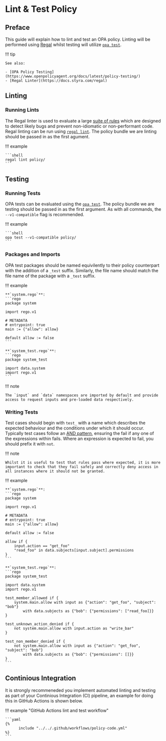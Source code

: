 # Lint & Test Policy

## Preface

This guide will explain how to lint and test an OPA policy. Linting will be performed using [Regal](https://docs.styra.com/regal) whilst testing will utilize [`opa test`](https://www.openpolicyagent.org/docs/latest/cli/#opa-test).

!!! tip

    See also:
    
    - [OPA Policy Testing](https://www.openpolicyagent.org/docs/latest/policy-testing/)
    - [Regal Linter](https://docs.styra.com/regal)

## Linting

### Running Lints

The Regal linter is used to evaluate a large [suite of rules](https://docs.styra.com/regal/category/rules) which are designed to detect likely bugs and prevent non-idiomatic or non-performant code. Regal linting can be run using [`regal lint`](https://docs.styra.com/regal/category/rules). The policy bundle we are linting should be passed in as the first agument.

!!! example

    ```shell
    regal lint policy/
    ```

## Testing

### Running Tests

OPA tests can be evaluated using the [`opa test`](https://www.openpolicyagent.org/docs/latest/cli/#opa-test). The policy bundle we are testing should be passed in as the first argument. As with all commands, the `--v1-compatible` flag is recommended.

!!! example

    ```shell
    opa test --v1-compatible policy/
    ```

### Packages and Imports

OPA test packages should be named equivilently to their policy counterpart with the addition of a `_test` suffix. Similarly, the file name should match the file name of the package with a `_test` suffix.

!!! example

    **`system.rego`**:
    ```rego
    package system

    import rego.v1

    # METADATA
    # entrypoint: true
    main := {"allow": allow}

    default allow := false
    ```

    **`system_test.rego`**:
    ```rego
    package system_test

    import data.system
    import rego.v1
    ```

!!! note

    The `input` and `data` namespaces are imported by default and provide access to request inputs and pre-loaded data respectively.

### Writing Tests

Test cases should begin with `test_` with a name which describes the expected behaviour and the conditions under which it should occur. Typically test cases follow an [AND pattern](write-policy.md#and), ensuring the fail if any one of the expressions within fails. Where an expression is expected to fail, you should prefix it with `not`.

!!! note

    Whilst it is useful to test that rules pass where expected, it is more important to check that they fail safely and correctly deny access in all instances where it should not be granted.

!!! example

    **`system.rego`**:
    ```rego
    package system

    import rego.v1

    # METADATA
    # entrypoint: true
    main := {"allow": allow}

    default allow := false

    allow if {
        input.action == "get_foo"
        "read_foo" in data.subjects[input.subject].permissions
    }
    ```

    **`system_test.rego`**:
    ```rego
    package system_test

    import data.system
    import rego.v1

    test_member_allowed if {
        system.main.allow with input as {"action": "get_foo", "subject": "bob"}
            with data.subjects as {"bob": {"permissions": ["read_foo]}}
    }

    test_unknown_action_denied if {
        not system.main.allow with input.action as "write_bar"
    }

    test_non_member_denied if {
        not system.main.allow with input as {"action": "get_foo", "subject": "bob"}
            with data.subjects as {"bob": {"permissions": []}}
    }
    ```

## Continious Integration

It is strongly recommeneded you implement automated linting and testing as part of your Continious Integration (CI) pipeline, an example for doing this in GitHub Actions is shown below.

!!! example "GitHub Actions lint and test workflow"

    ```yaml
    {%
          include "../../.github/workflows/policy-code.yml"
    %}
    ```